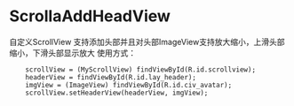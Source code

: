 # ScrollaAddHeadView
自定义ScrollView 支持添加头部并且对头部ImageView支持放大缩小，上滑头部缩小，下滑头部显示放大
使用方式：

        scrollView = (MyScrollView) findViewById(R.id.scrollview);
        headerView = findViewById(R.id.lay_header);
        imgView = (ImageView) findViewById(R.id.civ_avatar);
        scrollView.setHeaderView(headerView, imgView);

